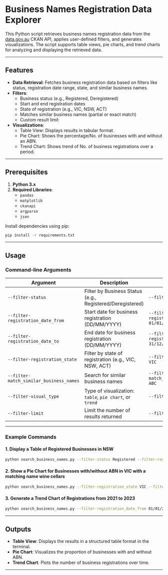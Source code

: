 # Business Names Registration Data Explorer

This Python script retrieves business names registration data from the [data.gov.au](https://data.gov.au) CKAN API, applies user-defined filters, and generates visualizations. The script supports table views, pie charts, and trend charts for analyzing and displaying the retrieved data.

---

## Features
- **Data Retrieval**: Fetches business registration data based on filters like status, registration date range, state, and similar business names.
- **Filters**:
  - Business status (e.g., Registered, Deregistered)
  - Start and end registration dates
  - State of registration (e.g., VIC, NSW, ACT)
  - Matches similar business names (partial or exact match)
  - Custom result limit
- **Visualizations**:
  - Table View: Displays results in tabular format.
  - Pie Chart: Shows the percentage/No. of businesses with and without an ABN.
  - Trend Chart: Shows trend of No. of business registrations over a period.

---

## Prerequisites

1. **Python 3.x**
2. **Required Libraries**:
   - `pandas`
   - `matplotlib`
   - `ckanapi`
   - `argparse`
   - `json`

Install dependencies using pip:
```bash
pip install -r requirements.txt
```

---

## Usage

### Command-line Arguments

| Argument                         | Description                                                       | Example                                  |
|----------------------------------|-------------------------------------------------------------------|------------------------------------------|
| `--filter-status`                | Filter by Business Status (e.g., Registered/Deregistered)         | `--filter-status Registered`             |
| `--filter-registration_date_from`| Start date for business registration (DD/MM/YYYY)                | `--filter-registration_date_from 01/01/2020` |
| `--filter-registration_date_to`  | End date for business registration (DD/MM/YYYY)                  | `--filter-registration_date_to 31/12/2023` |
| `--filter-registration_state`    | Filter by state of registration (e.g., VIC, NSW, ACT)            | `--filter-registration_state VIC`        |
| `--filter-match_similar_business_names` | Search for similar business names                              | `--filter-match_similar_business_names ABC` |
| `--filter-visual_type`           | Type of visualization: `table`, `pie chart`, or `trend`          | `--filter-visual_type trend`             |
| `--filter-limit`                 | Limit the number of results returned                             | `--filter-limit 500`                     |

---

### Example Commands

#### 1. Display a Table of Registered Businesses in NSW
```bash
python search_business_names.py --filter-status Registered --filter-registration_state NSW --filter-visual_type 'table'
```

#### 2. Show a Pie Chart for Businesses with/without ABN in VIC with a matching name wine cellars
```bash
python search_business_names.py --filter-registration_state VIC --filter-match_similar_business_names 'wine cellars --filter-visual_type 'pie chart'
```

#### 3. Generate a Trend Chart of Registrations from 2021 to 2023
```bash
python search_business_names.py --filter-registration_date_from 01/01/2021 --filter-registration_date_to 31/12/2023 --filter-visual_type trend
```

---

## Outputs
- **Table View**: Displays the results in a structured table format in the terminal.
- **Pie Chart**: Visualizes the proportion of businesses with and without ABN.
- **Trend Chart**: Plots the number of business registrations over time.

---

